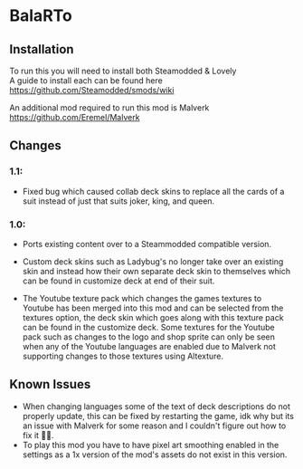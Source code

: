 # BalaRTo

## Installation
To run this you will need to install both Steamodded & Lovely  
A guide to install each can be found here https://github.com/Steamodded/smods/wiki  

An additional mod required to run this mod is Malverk https://github.com/Eremel/Malverk  

## Changes
### 1.1:
- Fixed bug which caused collab deck skins to replace all the cards of a suit instead of just that suits joker, king, and queen.

### 1.0:
- Ports existing content over to a Steammodded compatible version.

- Custom deck skins such as Ladybug's no longer take over an existing skin and instead how their own separate deck skin to themselves which can be found in customize deck at end of their suit.

- The Youtube texture pack which changes the games textures to Youtube has been merged into this mod and can be selected from the textures option, the deck skin which goes along with this texture pack can be found in the customize deck. Some textures for the Youtube pack such as changes to the logo and shop sprite can only be seen when any of the Youtube languages are enabled due to Malverk not supporting changes to those textures using Altexture.

## Known Issues 
- When changing languages some of the text of deck descriptions do not properly update, this can be fixed by restarting the game, idk why but its an issue with Malverk for some reason and I couldn't figure out how to fix it 🤷‍♂️.
- To play this mod you have to have pixel art smoothing enabled in the settings as a 1x version of the mod's assets do not exist in this version.


